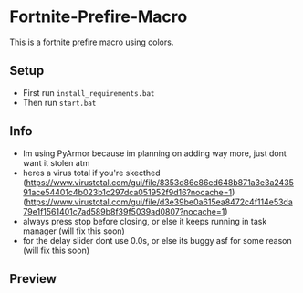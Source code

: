 # Fortnite-Prefire-Macro
This is a fortnite prefire macro using colors.
## Setup
- First run `install_requirements.bat`
- Then run `start.bat`
## Info
- Im using PyArmor because im planning on adding way more, just dont want it stolen atm
- heres a virus total if you're skecthed (https://www.virustotal.com/gui/file/8353d86e86ed648b871a3e3a243591ace54401c4b023b1c297dca051952f9d16?nocache=1)
  (https://www.virustotal.com/gui/file/d3e39be0a615ea8472c4f114e53da79e1f1561401c7ad589b8f39f5039ad0807?nocache=1)
- always press stop before closing, or else it keeps running in task manager (will fix this soon)
- for the delay slider dont use 0.0s, or else its buggy asf for some reason (will fix this soon)
## Preview

